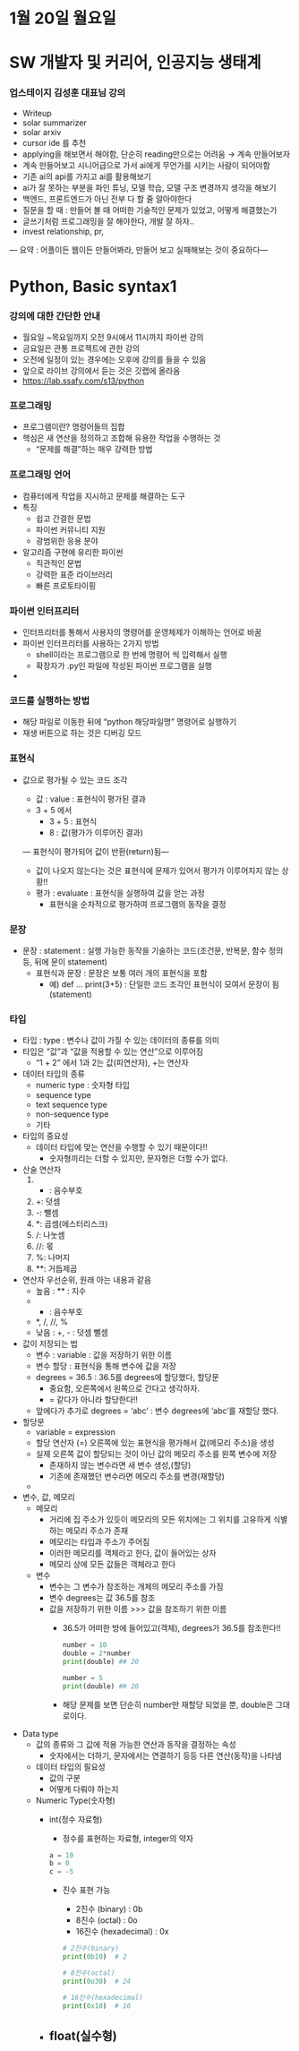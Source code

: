 # 1월 20일 월요일

# SW 개발자 및 커리어, 인공지능 생태계

### 업스테이지 김성훈 대표님 강의

- Writeup
- solar summarizer
- solar arxiv
- cursor ide 를 추천
- applying을 해보면서 해야함, 단순히 reading만으로는 어려움 → 계속 만들어보자
- 계속 만들어보고 시니어급으로 가서 ai에게 무언가를 시키는 사람이 되어야함
- 기존 ai의 api를 가지고 ai를 활용해보기
- ai가 잘 못하는 부분을 파인 튜닝, 모델 학습, 모델 구조 변경까지 생각을 해보기
- 백엔드, 프론트엔드가 아닌 전부 다 할 줄 알아야한다
- 질문을 할 때 : 만들어 볼 때 어떠한 기술적인 문제가 있었고, 어떻게 해결했는가
- 글쓰기처럼 프로그래밍을 잘 해야한다, 개발 잘 하자..
- invest relationship, pr,

— 요약 : 어플이든 웹이든 만들어봐라, 만들어 보고 실패해보는 것이 중요하다—

# Python, Basic syntax1

### 강의에 대한 간단한 안내

- 월요일 ~목요일까지 오전 9시에서 11시까지 파이썬 강의
- 금요일은 관통 프로젝트에 관한 강의
- 오전에 일정이 있는 경우에는 오후에 강의를 들을 수 있음
- 앞으로 라이브 강의에서 듣는 것은 깃랩에 올라옴
- https://lab.ssafy.com/s13/python

### 프로그래밍

- 프로그램이란? 명렁어들의 집합
- 핵심은 새 연산을 정의하고 조합해 유용한 작업을 수행하는 것
    - “문제를 해결”하는 매우 강력한 방법

### 프로그래밍 언어

- 컴퓨터에게 작업을 지시하고 문제를 해결하는 도구
- 특징
    - 쉽고 간결한 문법
    - 파이썬 커뮤니티 지원
    - 광범위한 응용 분야
- 알고리즘 구현에 유리한 파이썬
    - 직관적인 문법
    - 강력한 표준 라이브러리
    - 빠른 프로토타이핑

### 파이썬 인터프리터

- 인터프리터를 통해서 사용자의 명령어를 운영체제가 이해하는 언어로 바꿈
- 파이썬 인터프리터를 사용하는 2가지 방법
    - shell이라는 프로그램으로 한 번에 명령어 씩 입력해서 실행
    - 확장자가 .py인 파일에 작성된 파이썬 프로그램을 실행
- 

### 코드를 실행하는 방법

- 해당 파일로 이동한 뒤에 “python 해당파일명” 명령어로 실행하기
- 재생 버튼으로 하는 것은 디버깅 모드

### 표현식

- 값으로 평가될 수 있는 코드 조각
    - 값 : value : 표현식이 평가된 결과
    - 3 + 5  에서
        - 3 + 5 : 표현식
        - 8 : 값(평가가 이루어진 결과)
    
    — 표현식이 평가되어 값이 반환(return)됨—
    
    - 값이 나오지 않는다는 것은 표현식에 문제가 있어서 평가가 이루어지지 않는 상황!!
    - 평가 : evaluate : 표현식을 실행하여 값을 얻는 과정
        - 표현식을 순차적으로 평가하여 프로그램의 동작을 결정

### 문장

- 문장 :  statement : 실행 가능한 동작을 기술하는 코드(조건문, 반복문, 함수 정의 등, 뒤에 문이 statement)
    - 표현식과 문장 : 문장은 보통 여러 개의 표현식을 포함
        - 예) def … print(3+5) : 단일한 코드 조각인 표현식이 모여서 문장이 됨(statement)

### 타입

- 타입 : type : 변수나 값이 가질 수 있는 데이터의 종류를 의미
- 타입은 “값”과 “값을 적용할 수 있는 연산”으로 이루어짐
    - “1 + 2” 에서 1과 2는 값(피연산자), +는 연산자
- 데이터 타입의 종류
    - numeric type : 숫자형 타입
    - sequence type
    - text sequence type
    - non-sequence type
    - 기타
- 타입의 중요성
    - 데이터 타입에 맞는 연산을 수행할 수 있기 때문이다!!
        - 숫자형끼리는 더할 수 있지만, 문자형은 더할 수가 없다.
- 산술 연산자
    1. - : 음수부호
    2. +: 덧셈
    3. -: 뺄셈
    4. *: 곱셈(에스터리스크)
    5. /: 나눗셈
    6. //: 몫
    7. %: 나머지
    8. **: 거듭제곱
- 연산자 우선순위, 원래 아는 내용과 같음
    - 높음 : ** : 지수
    - - : 음수부호
    - *, /, //, %
    - 낮음 : +, - : 덧셈 뺄셈
- 값이 저장되는 법
    - 변수 : variable : 값을 저장하기 위한 이름
    - 변수 할당 : 표현식을 통해 변수에 값을 저장
    - degrees = 36.5 : 36.5를 degrees에 할당했다, 할당문
        - 중요함, 오른쪽에서 왼쪽으로 간다고 생각하자.
        - = 같다가 아니라 할당한다!!
    - 앞에다가 추가로 degrees = ‘abc’ : 변수 degrees에 ‘abc’를 재할당 했다.
- 할당문
    - variable = expression
    - 할당 연산자 (=) 오른쪽에 있는 표현식을 평가해서 값(메모리 주소)을 생성
    - 실제 오른쪽 값이 할당되는 것이 아닌 값의 메모리 주소를 왼쪽 변수에 저장
        - 존재하지 않는 변수라면 새 변수 생성,(할당)
        - 기존에 존재했던 변수라면 메모리 주소를 변경(재할당)
    - 
- 변수, 값, 메모리
    - 메모리
        - 거리에 집 주소가 있듯이 메모리의 모든 위치에는 그 위치를 고유하게 식별하는 메모리 주소가 존재
        - 메모리는 타입과 주소가 주어짐
        - 이러한 메모리를 객체라고 한다, 값이 들어있는 상자
        - 메모리 상에 모든 값들은 객체라고 한다
    - 변수
        - 변수는 그 변수가 참조하는 개체의 메모리 주소를 가짐
        - 변수 degrees는 값 36.5를 참조
        - 값을 저장하기 위한 이름 >>> 값을 참조하기 위한 이름
            - 36.5가 어떠한 방에 들어있고(객체), degrees가 36.5를 참조한다!!
                
                ```python
                number = 10
                double = 2*number
                print(double) ## 20
                
                number = 5
                print(double) ## 20
                ```
                
            - 해당 문제를 보면 단순히 number만 재할당 되었을 뿐, double은 그대로이다.
- Data type
    - 값의 종류와 그 값에 적용 가능한 연산과 동작을 결정하는 속성
        - 숫자에서는 더하기, 문자에서는 연결하기 등등 다른 연산(동작)을 나타냄
    - 데이터 타입의 필요성
        - 값의 구분
        - 어떻게 다뤄야 하는지
    - Numeric Type(숫자형)
        - int(정수 자료형)
            - 정수를 표현하는 자료형, integer의 약자
            
            ```python
            a = 10
            b = 0
            c = -5
            ```
            
            - 진수 표현 가능
                - 2진수 (binary) : 0b
                - 8진수 (octal) : 0o
                - 16진수 (hexadecimal) : 0x
                
                ```python
                # 2진수(binary)
                print(0b10)  # 2
                
                # 8진수(octal)
                print(0o30)  # 24
                
                # 16진수(hexadecimal)
                print(0x10)  # 16
                ```
                
        - float(실수형)
            -